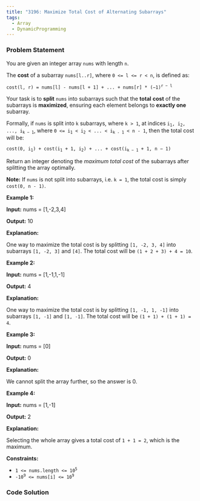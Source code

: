 ```yaml
---
title: "3196: Maximize Total Cost of Alternating Subarrays"
tags:
  - Array
  - DynamicProgramming
---
```

### Problem Statement

<p>You are given an integer array <code>nums</code> with length <code>n</code>.</p>

<p>The <strong>cost</strong> of a <span data-keyword="subarray-nonempty">subarray</span> <code>nums[l..r]</code>, where <code>0 &lt;= l &lt;= r &lt; n</code>, is defined as:</p>

<p><code>cost(l, r) = nums[l] - nums[l + 1] + ... + nums[r] * (&minus;1)<sup>r &minus; l</sup></code></p>

<p>Your task is to <strong>split</strong> <code>nums</code> into subarrays such that the <strong>total</strong> <strong>cost</strong> of the subarrays is <strong>maximized</strong>, ensuring each element belongs to <strong>exactly one</strong> subarray.</p>

<p>Formally, if <code>nums</code> is split into <code>k</code> subarrays, where <code>k &gt; 1</code>, at indices <code>i<sub>1</sub>, i<sub>2</sub>, ..., i<sub>k &minus; 1</sub></code>, where <code>0 &lt;= i<sub>1</sub> &lt; i<sub>2</sub> &lt; ... &lt; i<sub>k - 1</sub> &lt; n - 1</code>, then the total cost will be:</p>

<p><code>cost(0, i<sub>1</sub>) + cost(i<sub>1</sub> + 1, i<sub>2</sub>) + ... + cost(i<sub>k &minus; 1</sub> + 1, n &minus; 1)</code></p>

<p>Return an integer denoting the <em>maximum total cost</em> of the subarrays after splitting the array optimally.</p>

<p><strong>Note:</strong> If <code>nums</code> is not split into subarrays, i.e. <code>k = 1</code>, the total cost is simply <code>cost(0, n - 1)</code>.</p>


<p><strong class="example">Example 1:</strong></p>

<div class="example-block">
<p><strong>Input:</strong> <span class="example-io">nums = [1,-2,3,4]</span></p>

<p><strong>Output:</strong> <span class="example-io">10</span></p>

<p><strong>Explanation:</strong></p>

<p>One way to maximize the total cost is by splitting <code>[1, -2, 3, 4]</code> into subarrays <code>[1, -2, 3]</code> and <code>[4]</code>. The total cost will be <code>(1 + 2 + 3) + 4 = 10</code>.</p>
</div>

<p><strong class="example">Example 2:</strong></p>

<div class="example-block">
<p><strong>Input:</strong> <span class="example-io">nums = [1,-1,1,-1]</span></p>

<p><strong>Output:</strong> <span class="example-io">4</span></p>

<p><strong>Explanation:</strong></p>

<p>One way to maximize the total cost is by splitting <code>[1, -1, 1, -1]</code> into subarrays <code>[1, -1]</code> and <code>[1, -1]</code>. The total cost will be <code>(1 + 1) + (1 + 1) = 4</code>.</p>
</div>

<p><strong class="example">Example 3:</strong></p>

<div class="example-block">
<p><strong>Input:</strong> <span class="example-io">nums = [0]</span></p>

<p><strong>Output:</strong> 0</p>

<p><strong>Explanation:</strong></p>

<p>We cannot split the array further, so the answer is 0.</p>
</div>

<p><strong class="example">Example 4:</strong></p>

<div class="example-block">
<p><strong>Input:</strong> <span class="example-io">nums = [1,-1]</span></p>

<p><strong>Output:</strong> <span class="example-io">2</span></p>

<p><strong>Explanation:</strong></p>

<p>Selecting the whole array gives a total cost of <code>1 + 1 = 2</code>, which is the maximum.</p>
</div>


<p><strong>Constraints:</strong></p>

<ul>
	<li><code>1 &lt;= nums.length &lt;= 10<sup>5</sup></code></li>
	<li><code>-10<sup>9</sup> &lt;= nums[i] &lt;= 10<sup>9</sup></code></li>
</ul>


### Code Solution

```python

```
